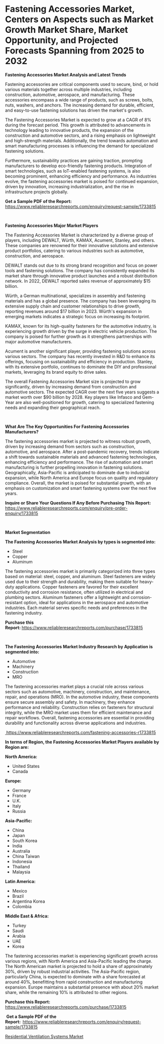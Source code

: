 <p><h1>Fastening Accessories Market, Centers on Aspects such as Market Growth Market Share, Market Opportunity, and Projected Forecasts Spanning from 2025 to 2032</h1></p><p><strong>Fastening Accessories Market Analysis and Latest Trends</strong></p>
<p><p>Fastening accessories are critical components used to secure, bind, or hold various materials together across multiple industries, including construction, automotive, aerospace, and manufacturing. These accessories encompass a wide range of products, such as screws, bolts, nuts, washers, and anchors. The increasing demand for durable, efficient, and easy-to-use fastening solutions has driven the market's growth.</p><p>The Fastening Accessories Market is expected to grow at a CAGR of 8% during the forecast period. This growth is attributed to advancements in technology leading to innovative products, the expansion of the construction and automotive sectors, and a rising emphasis on lightweight and high-strength materials. Additionally, the trend towards automation and smart manufacturing processes is influencing the demand for specialized fastening solutions.</p><p>Furthermore, sustainability practices are gaining traction, prompting manufacturers to develop eco-friendly fastening products. Integration of smart technologies, such as IoT-enabled fastening systems, is also becoming prominent, enhancing efficiency and performance. As industries evolve, the fastening accessories market is poised for continued expansion, driven by innovation, increasing industrialization, and the rise in infrastructure projects globally.</p></p>
<p><strong>Get a Sample PDF of the Report:&nbsp;</strong> <a href="https://www.reliableresearchreports.com/enquiry/request-sample/1733815?utm_campaign=2393&utm_medium=2&utm_source=Github&utm_content=ia&utm_term=22022025&utm_id=fastening-accessories">https://www.reliableresearchreports.com/enquiry/request-sample/1733815</a></p>
<p>&nbsp;</p>
<p><strong>Fastening Accessories Major Market Players</strong></p>
<p><p>The Fastening Accessories Market is characterized by a diverse group of players, including DEWALT, Würth, KAMAX, Acument, Stanley, and others. These companies are renowned for their innovative solutions and extensive product portfolios, catering to various industries such as automotive, construction, and aerospace.</p><p>DEWALT stands out due to its strong brand recognition and focus on power tools and fastening solutions. The company has consistently expanded its market share through innovative product launches and a robust distribution network. In 2022, DEWALT reported sales revenue of approximately $15 billion.</p><p>Würth, a German multinational, specializes in assembly and fastening materials and has a global presence. The company has been leveraging its extensive supply chain and customer relationships to drive growth, reporting revenues around $17 billion in 2023. Würth's expansion in emerging markets indicates a strategic focus on increasing its footprint.</p><p>KAMAX, known for its high-quality fasteners for the automotive industry, is experiencing growth driven by the surge in electric vehicle production. The company is poised for further growth as it strengthens partnerships with major automotive manufacturers.</p><p>Acument is another significant player, providing fastening solutions across various sectors. The company has recently invested in R&D to enhance its offerings, focusing on sustainability and efficiency in production. Stanley, with its extensive portfolio, continues to dominate the DIY and professional markets, leveraging its brand equity to drive sales.</p><p>The overall Fastening Accessories Market size is projected to grow significantly, driven by increasing demand from construction and automotive sectors. The expected CAGR over the next five years suggests a market worth over $90 billion by 2028. Key players like Infasco and Gem-Year are also well-positioned for growth, catering to specialized fastening needs and expanding their geographical reach.</p></p>
<p>&nbsp;</p>
<p><strong>What Are The Key Opportunities For Fastening Accessories Manufacturers?</strong></p>
<p><p>The fastening accessories market is projected to witness robust growth, driven by increasing demand from sectors such as construction, automotive, and aerospace. After a post-pandemic recovery, trends indicate a shift towards sustainable materials and advanced fastening technologies, enhancing efficiency and performance. The rise of automation and smart manufacturing is further propelling innovation in fastening solutions. Geographically, Asia-Pacific is anticipated to dominate due to industrial expansion, while North America and Europe focus on quality and regulatory compliance. Overall, the market is poised for substantial growth, with an emphasis on customization and smart fastening systems over the next five years.</p></p>
<p><strong>Inquire or Share Your Questions If Any Before Purchasing This Report:</strong> <a href="https://www.reliableresearchreports.com/enquiry/pre-order-enquiry/1733815?utm_campaign=2393&utm_medium=2&utm_source=Github&utm_content=ia&utm_term=22022025&utm_id=fastening-accessories">https://www.reliableresearchreports.com/enquiry/pre-order-enquiry/1733815</a></p>
<p>&nbsp;</p>
<p><strong>Market Segmentation</strong></p>
<p><strong>The Fastening Accessories Market Analysis by types is segmented into:</strong></p>
<p><ul><li>Steel</li><li>Copper</li><li>Aluminum</li></ul></p>
<p><p>The fastening accessories market is primarily categorized into three types based on material: steel, copper, and aluminum. Steel fasteners are widely used due to their strength and durability, making them suitable for heavy-duty applications. Copper fasteners are favored for their excellent conductivity and corrosion resistance, often utilized in electrical and plumbing sectors. Aluminum fasteners offer a lightweight and corrosion-resistant option, ideal for applications in the aerospace and automotive industries. Each material serves specific needs and preferences in the fastening industry.</p></p>
<p><strong>Purchase this Report:&nbsp;</strong><a href="https://www.reliableresearchreports.com/purchase/1733815?utm_campaign=2393&utm_medium=2&utm_source=Github&utm_content=ia&utm_term=22022025&utm_id=fastening-accessories">https://www.reliableresearchreports.com/purchase/1733815</a></p>
<p>&nbsp;</p>
<p><strong>The Fastening Accessories Market Industry Research by Application is segmented into:</strong></p>
<p><ul><li>Automotive</li><li>Machinery</li><li>Construction</li><li>MRO</li></ul></p>
<p><p>The fastening accessories market plays a crucial role across various sectors such as automotive, machinery, construction, and maintenance, repair, and operations (MRO). In the automotive industry, these components ensure secure assembly and safety. In machinery, they enhance performance and reliability. Construction relies on fasteners for structural integrity, while the MRO market uses them for efficient maintenance and repair workflows. Overall, fastening accessories are essential in providing durability and functionality across diverse applications and industries.</p></p>
<p><a href="https://www.reliableresearchreports.com/fastening-accessories-r1733815?utm_campaign=2393&utm_medium=2&utm_source=Github&utm_content=ia&utm_term=22022025&utm_id=fastening-accessories">&nbsp;https://www.reliableresearchreports.com/fastening-accessories-r1733815</a></p>
<p><strong>In terms of Region, the Fastening Accessories Market Players available by Region are:</strong></p>
<p>
    <p> <strong> North America: </strong>
        <ul>
            <li>United States</li>
            <li>Canada</li>
        </ul>
        </p> 
    <p> <strong> Europe: </strong>
        <ul>
            <li>Germany</li>
            <li>France</li>
            <li>U.K.</li>
            <li>Italy</li>
            <li>Russia</li>
        </ul>
        </p> 
    <p> <strong> Asia-Pacific: </strong>
        <ul>
            <li>China</li>
            <li>Japan</li>
            <li>South Korea</li>
            <li>India</li>
            <li>Australia</li>
            <li>China Taiwan</li>
            <li>Indonesia</li>
            <li>Thailand</li>
            <li>Malaysia</li>
        </ul>
        </p> 
    <p> <strong> Latin America: </strong>
        <ul>
            <li>Mexico</li>
            <li>Brazil</li>
            <li>Argentina Korea</li>
            <li>Colombia</li>
        </ul>
        </p> 
    <p> <strong> Middle East & Africa: </strong>
        <ul>
            <li>Turkey</li>
            <li>Saudi</li>
            <li>Arabia</li>
            <li>UAE</li>
            <li>Korea</li>
        </ul>
    </p>
    </p>
<p><p>The fastening accessories market is experiencing significant growth across various regions, with North America and Asia-Pacific leading the charge. The North American market is projected to hold a share of approximately 30%, driven by robust industrial activities. The Asia-Pacific region, particularly China, is expected to dominate with a share forecasted at around 40%, benefitting from rapid construction and manufacturing expansion. Europe maintains a substantial presence with about 20% market share, while the remaining 10% is attributed to other regions.</p></p>
<p><strong>Purchase this Report: </strong><a href="https://www.reliableresearchreports.com/purchase/1733815?utm_campaign=2393&utm_medium=2&utm_source=Github&utm_content=ia&utm_term=22022025&utm_id=fastening-accessories">https://www.reliableresearchreports.com/purchase/1733815</a></p>
<p>&nbsp;<strong>Get a Sample PDF of the Report:&nbsp;&nbsp;</strong><a href="https://www.reliableresearchreports.com/enquiry/request-sample/1733815?utm_campaign=2393&utm_medium=2&utm_source=Github&utm_content=ia&utm_term=22022025&utm_id=fastening-accessories">https://www.reliableresearchreports.com/enquiry/request-sample/1733815</a></p>
<p><strong></strong></p>
<p><p><a href="https://github.com/janraimondo83/Market-Research-Report-List-1/blob/main/residential-ventilation-systems-market.md?utm_campaign=2393&utm_medium=2&utm_source=Github&utm_content=ia&utm_term=22022025&utm_id=fastening-accessories">Residential Ventilation Systems Market</a></p></p>